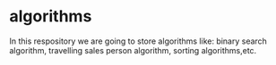 # algorithms
In this respository we are going to store algorithms like: 
binary search algorithm,
travelling sales person algorithm,
sorting algorithms,etc.
